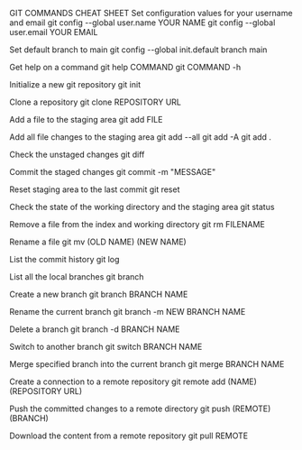 GIT COMMANDS CHEAT SHEET
Set configuration values for your username and email
git config --global user.name YOUR NAME
git config --global user.email YOUR EMAIL

Set default branch to main
git config --global init.default branch main

Get help on a command
git help COMMAND
git COMMAND -h

Initialize a new git repository
git init

Clone a repository
git clone REPOSITORY URL

Add a file to the staging area
git add FILE

Add all file changes to the staging area
git add --all
git add -A
git add .

Check the unstaged changes
git diff

Commit the staged changes
git commit -m "MESSAGE"

Reset staging area to the last commit
git reset

Check the state of the working directory and the staging area
git status

Remove a file from the index and working directory
git rm FILENAME

Rename a file
git mv (OLD NAME) (NEW NAME)

List the commit history
git log

List all the local branches
git branch

Create a new branch
git branch BRANCH NAME

Rename the current branch
git branch -m NEW BRANCH NAME

Delete a branch
git branch -d BRANCH NAME

Switch to another branch
git switch BRANCH NAME

Merge specified branch into the current branch
git merge BRANCH NAME

Create a connection to a remote repository
git remote add (NAME) (REPOSITORY URL)

Push the committed changes to a remote directory
git push (REMOTE) (BRANCH)

Download the content from a remote repository
git pull REMOTE